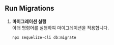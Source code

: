 ## Run Migrations

1. **마이그레이션 실행**  
   아래 명령어를 실행하여 마이그레이션을 적용합니다.
   
   ```bash
   npx sequelize-cli db:migrate